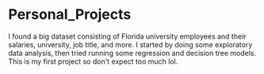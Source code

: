# Personal_Projects

I found a big dataset consisting of Florida university employees and their salaries, university, job title, and more. I started by doing some exploratory data analysis, then tried running some regression and decision tree models. This is my first project so don't expect too much lol. 
